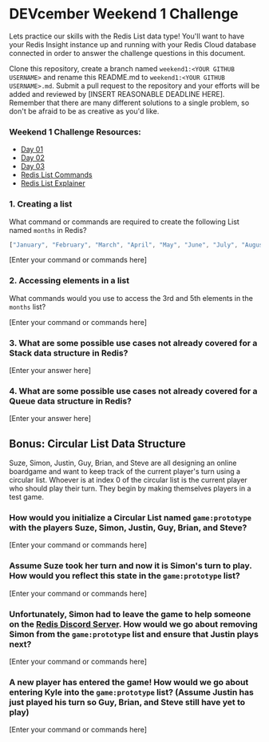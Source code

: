 # DEVcember Weekend 1 Challenge

Lets practice our skills with the Redis List data type! You'll want to have your Redis Insight instance up and running with your Redis Cloud database connected in order to answer the challenge questions in this document.  

Clone this repository, create a branch named `weekend1:<YOUR GITHUB USERNAME>` and rename this README.md to `weekend1:<YOUR GITHUB USERNAME>.md`. Submit a pull request to the repository and your efforts will be added and reviewed by [INSERT REASONABLE DEADLINE HERE].  Remember that there are many different solutions to a single problem, so don't be afraid to be as creative as you'd like. 

### Weekend 1 Challenge Resources:
- [Day 01](https://www.youtube.com/watch?v=jf-lwkWUQHg)
- [Day 02](https://www.youtube.com/watch?v=jf-lwkWUQHg)
- [Day 03](https://www.youtube.com/watch?v=OjoAmWOPk64)
- [Redis List Commands](https://redis.io/commands#list)
- [Redis List Explainer](https://www.youtube.com/watch?v=PB5SeOkkxQc)


###  1. Creating a list
What command or commands are required to create the following List named `months` in Redis?

```javascript
["January", "February", "March", "April", "May", "June", "July", "August", "September", "October", "November", "December"]
```

[Enter your command or commands here]


### 2. Accessing elements in a list
What commands would you use to access the 3rd and 5th elements in the `months` list?

[Enter your command or commands here]


### 3. What are some possible use cases not already covered for a Stack data structure in Redis? 

[Enter your answer here]


### 4. What are some possible use cases not already covered for a Queue data structure in Redis? 

[Enter your answer here]



## Bonus: Circular List Data Structure

Suze, Simon, Justin, Guy, Brian, and Steve are all designing an online boardgame and want to keep track of the current player's turn using a circular list. Whoever is at index 0 of the circular list is the current player who should play their turn. They begin by making themselves players in a test game. 

### How would you initialize a Circular List named `game:prototype` with the players Suze, Simon, Justin, Guy, Brian, and Steve?

[Enter your command or commands here]

### Assume Suze took her turn and now it is Simon's turn to play. How would you reflect this state in the `game:prototype` list?

[Enter your command or commands here]

### Unfortunately, Simon had to leave the game to help someone on the [Redis Discord Server](https://discord.gg/redis). How would we go about removing Simon from the `game:prototype` list and ensure that Justin plays next?

[Enter your command or commands here]

### A new player has entered the game! How would we go about entering Kyle into the `game:prototype` list? (Assume Justin has just played his turn so Guy, Brian, and Steve still have yet to play)

[Enter your command or commands here]

